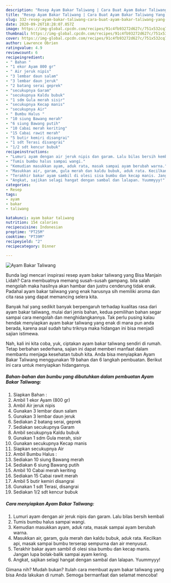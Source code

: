 ```yaml
---
description: "Resep Ayam Bakar Taliwang | Cara Buat Ayam Bakar Taliwang Yang Lezat"
title: "Resep Ayam Bakar Taliwang | Cara Buat Ayam Bakar Taliwang Yang Lezat"
slug: 332-resep-ayam-bakar-taliwang-cara-buat-ayam-bakar-taliwang-yang-lezat
date: 2020-09-26T18:28:07.057Z
image: https://img-global.cpcdn.com/recipes/91c4fb93272d627c/751x532cq70/ayam-bakar-taliwang-foto-resep-utama.jpg
thumbnail: https://img-global.cpcdn.com/recipes/91c4fb93272d627c/751x532cq70/ayam-bakar-taliwang-foto-resep-utama.jpg
cover: https://img-global.cpcdn.com/recipes/91c4fb93272d627c/751x532cq70/ayam-bakar-taliwang-foto-resep-utama.jpg
author: Lawrence Obrien
ratingvalue: 4.9
reviewcount: 6
recipeingredient:
- " Bahan "
- "1 ekor Ayam 800 gr"
- " Air jeruk nipis"
- "3 lembar daun salam"
- "3 lembar daun jeruk"
- "2 batang serai geprek"
- "secukupnya Garam"
- "secukupnya Kaldu bubuk"
- "1 sdm Gula merah sisir"
- "secukupnya Kecap manis"
- "secukupnya Air"
- " Bumbu Halus "
- "10 siung Bawang merah"
- "6 siung Bawang putih"
- "10 Cabai merah keriting"
- "15 Cabai rawit merah"
- "5 butir kemiri disangrai"
- "1 sdt Terasi disangrai"
- "1/2 sdt kencur bubuk"
recipeinstructions:
- "Lumuri ayam dengan air jeruk nipis dan garam. Lalu bilas bersih kembali"
- "Tumis bumbu halus sampai wangi."
- "Kemudian masukkan ayam, aduk rata, masak sampai ayam berubah warna."
- "Masukkan air, garam, gula merah dan kaldu bubuk, aduk rata. Kecilkan api, masak sampai bumbu terserap sempurna dan air menyusut."
- "Terakhir bakar ayam sambil di olesi sisa bumbu dan kecap manis. Jangan lupa bolak-balik sampai ayam kering."
- "Angkat, sajikan selagi hangat dengan sambal dan lalapan. Yuummyyy!"
categories:
- Resep
tags:
- ayam
- bakar
- taliwang

katakunci: ayam bakar taliwang 
nutrition: 154 calories
recipecuisine: Indonesian
preptime: "PT25M"
cooktime: "PT39M"
recipeyield: "2"
recipecategory: Dinner

---
```



![Ayam Bakar Taliwang](https://img-global.cpcdn.com/recipes/91c4fb93272d627c/751x532cq70/ayam-bakar-taliwang-foto-resep-utama.jpg)

Bunda lagi mencari inspirasi resep ayam bakar taliwang yang Bisa Manjain Lidah? Cara membuatnya memang susah-susah gampang. bila salah mengolah maka hasilnya akan hambar dan justru cenderung tidak enak. Padahal ayam bakar taliwang yang enak harusnya sih memiliki aroma dan cita rasa yang dapat memancing selera kita.



Banyak hal yang sedikit banyak berpengaruh terhadap kualitas rasa dari ayam bakar taliwang, mulai dari jenis bahan, kedua pemilihan bahan segar sampai cara mengolah dan menghidangkannya. Tak perlu pusing kalau hendak menyiapkan ayam bakar taliwang yang enak di mana pun anda berada, karena asal sudah tahu triknya maka hidangan ini bisa menjadi sajian istimewa.


Nah, kali ini kita coba, yuk, ciptakan ayam bakar taliwang sendiri di rumah. Tetap berbahan sederhana, sajian ini dapat memberi manfaat dalam membantu menjaga kesehatan tubuh kita. Anda bisa menyiapkan Ayam Bakar Taliwang menggunakan 19 bahan dan 6 langkah pembuatan. Berikut ini cara untuk menyiapkan hidangannya.

<!--inarticleads1-->

##### Bahan-bahan dan bumbu yang dibutuhkan dalam pembuatan Ayam Bakar Taliwang:

1. Siapkan  Bahan :
1. Ambil 1 ekor Ayam (800 gr)
1. Ambil  Air jeruk nipis
1. Gunakan 3 lembar daun salam
1. Gunakan 3 lembar daun jeruk
1. Sediakan 2 batang serai, geprek
1. Sediakan secukupnya Garam
1. Ambil secukupnya Kaldu bubuk
1. Gunakan 1 sdm Gula merah, sisir
1. Gunakan secukupnya Kecap manis
1. Siapkan secukupnya Air
1. Ambil  Bumbu Halus :
1. Sediakan 10 siung Bawang merah
1. Sediakan 6 siung Bawang putih
1. Ambil 10 Cabai merah keriting
1. Sediakan 15 Cabai rawit merah
1. Ambil 5 butir kemiri disangrai
1. Gunakan 1 sdt Terasi, disangrai
1. Sediakan 1/2 sdt kencur bubuk




<!--inarticleads2-->

##### Cara menyiapkan Ayam Bakar Taliwang:

1. Lumuri ayam dengan air jeruk nipis dan garam. Lalu bilas bersih kembali
1. Tumis bumbu halus sampai wangi.
1. Kemudian masukkan ayam, aduk rata, masak sampai ayam berubah warna.
1. Masukkan air, garam, gula merah dan kaldu bubuk, aduk rata. Kecilkan api, masak sampai bumbu terserap sempurna dan air menyusut.
1. Terakhir bakar ayam sambil di olesi sisa bumbu dan kecap manis. Jangan lupa bolak-balik sampai ayam kering.
1. Angkat, sajikan selagi hangat dengan sambal dan lalapan. Yuummyyy!




Gimana nih? Mudah bukan? Itulah cara membuat ayam bakar taliwang yang bisa Anda lakukan di rumah. Semoga bermanfaat dan selamat mencoba!
